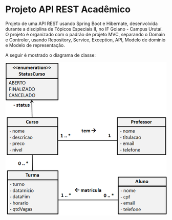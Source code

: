 # Projeto API REST Acadêmico

Projeto de uma API REST usando Spring Boot e Hibernate, desenvolvida durante a disciplina de Tópicos Especiais II,
no IF Goiano - Campus Urutaí. 
O projeto é organizado com o padrão de projeto MVC, separando o Domain e Controler, usando Repository, Service, Exception, API,
Modelo de domínio e Modelo de representação. 

A seguir é mostrado o diagrama de classe:

![Diagrama de Classes](https://raw.githubusercontent.com/wandersonfelipegp13/academico-api/master/diagrama_de_classes.png)
